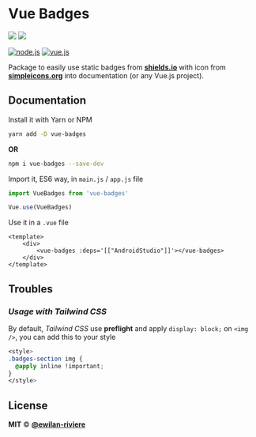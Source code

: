 # **Vue Badges**

[![](https://img.shields.io/npm/v/vue-badges.svg?style=flat-square&color=cb3837&logo=npm&logoColor=ffffff)](https://www.npmjs.com/package/vue-badges)
[![](https://img.shields.io/github/license/ewilan-riviere/vuepress-theme-useweb.svg?style=flat-square&color=f05032&logo=git&logoColor=ffffff)](https://github.com/ewilan-riviere/dependencies-badges/blob/master/LICENSE)

[![node.js](https://img.shields.io/static/v1?label=Node.js&message=v11.15&color=339933&style=flat-square&logo=node.js&logoColor=ffffff)](https://nodejs.org/en/)
[![vue.js](https://img.shields.io/static/v1?label=Vue.js&message=v2.6&color=4FC08D&style=flat-square&logo=vue.js&logoColor=ffffff)](https://vuejs.org/)

Package to easily use static badges from [**shields.io**](https://shields.io/) with icon from [**simpleicons.org**](https://simpleicons.org/) into documentation (or any Vue.js project).

## **Documentation**

Install it with Yarn or NPM

```bash
yarn add -D vue-badges
```

**OR**

```bash
npm i vue-badges --save-dev
```

Import it, ES6 way, in `main.js` / `app.js` file

```js
import VueBadges from 'vue-badges'

Vue.use(VueBadges)
```

Use it in a `.vue` file

```vue
<template>
    <div>
        <vue-badges :deps='[["AndroidStudio"]]'></vue-badges>
    </div>
</template>
```

## **Troubles**

### ***Usage with Tailwind CSS***

By default, *Tailwind CSS* use **preflight** and apply `display: block;` on `<img />`, you can add this to your style

```css
<style>
.badges-section img {
  @apply inline !important;
}
</style>
```

## **License**

**MIT** &copy; [**@ewilan-riviere**](https://github.com/ewilan-riviere)
